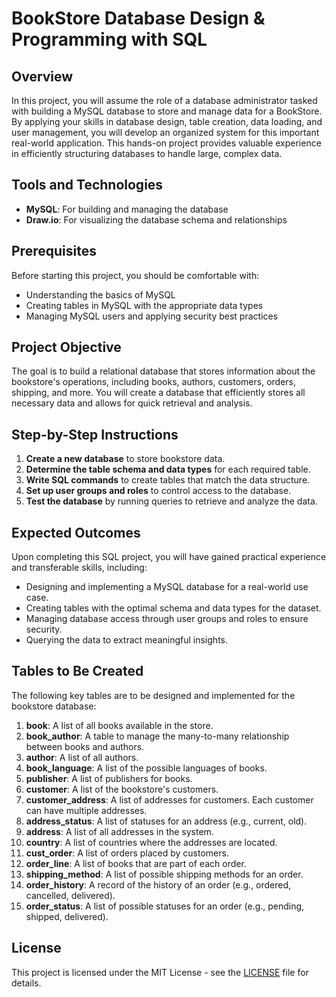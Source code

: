 # BookStore Database Design & Programming with SQL

## Overview

In this project, you will assume the role of a database administrator tasked with building a MySQL database to store and manage data for a BookStore. By applying your skills in database design, table creation, data loading, and user management, you will develop an organized system for this important real-world application. This hands-on project provides valuable experience in efficiently structuring databases to handle large, complex data.

## Tools and Technologies

- **MySQL**: For building and managing the database
- **Draw.io**: For visualizing the database schema and relationships

## Prerequisites

Before starting this project, you should be comfortable with:

- Understanding the basics of MySQL
- Creating tables in MySQL with the appropriate data types
- Managing MySQL users and applying security best practices

## Project Objective

The goal is to build a relational database that stores information about the bookstore's operations, including books, authors, customers, orders, shipping, and more. You will create a database that efficiently stores all necessary data and allows for quick retrieval and analysis.

## Step-by-Step Instructions

1. **Create a new database** to store bookstore data.
2. **Determine the table schema and data types** for each required table.
3. **Write SQL commands** to create tables that match the data structure.
4. **Set up user groups and roles** to control access to the database.
5. **Test the database** by running queries to retrieve and analyze the data.

## Expected Outcomes

Upon completing this SQL project, you will have gained practical experience and transferable skills, including:

- Designing and implementing a MySQL database for a real-world use case.
- Creating tables with the optimal schema and data types for the dataset.
- Managing database access through user groups and roles to ensure security.
- Querying the data to extract meaningful insights.

## Tables to Be Created

The following key tables are to be designed and implemented for the bookstore database:

1. **book**: A list of all books available in the store.
2. **book_author**: A table to manage the many-to-many relationship between books and authors.
3. **author**: A list of all authors.
4. **book_language**: A list of the possible languages of books.
5. **publisher**: A list of publishers for books.
6. **customer**: A list of the bookstore's customers.
7. **customer_address**: A list of addresses for customers. Each customer can have multiple addresses.
8. **address_status**: A list of statuses for an address (e.g., current, old).
9. **address**: A list of all addresses in the system.
10. **country**: A list of countries where the addresses are located.
11. **cust_order**: A list of orders placed by customers.
12. **order_line**: A list of books that are part of each order.
13. **shipping_method**: A list of possible shipping methods for an order.
14. **order_history**: A record of the history of an order (e.g., ordered, cancelled, delivered).
15. **order_status**: A list of possible statuses for an order (e.g., pending, shipped, delivered).


## License

This project is licensed under the MIT License - see the [LICENSE](LICENSE) file for details.
